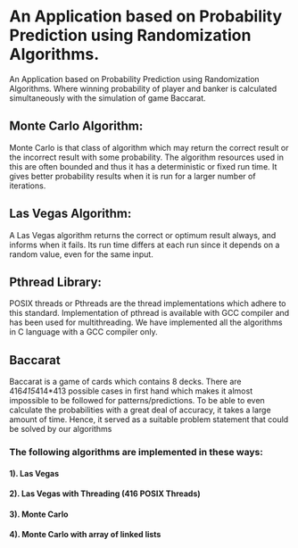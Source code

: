 # An Application based on Probability Prediction using Randomization Algorithms.
An Application based on Probability Prediction using Randomization Algorithms. Where winning probability of player and banker is calculated simultaneously with the simulation of game Baccarat.

## Monte Carlo Algorithm:

Monte Carlo is that class of algorithm which may return the correct result or the incorrect result
with some probability. The algorithm resources used in this are often bounded and thus it has a deterministic
or fixed run time. It gives better probability results when it is run for a larger number of iterations.

## Las Vegas Algorithm:

A Las Vegas algorithm returns the correct or optimum result always, and informs when it fails.
Its run time differs at each run since it depends on a random value, even for the same input. 

## Pthread Library:
 POSIX threads or Pthreads are the thread implementations which adhere to this standard. Implementation of pthread is available with GCC compiler and has been used for multithreading. We have implemented all the algorithms in C language with a GCC
compiler only.

## Baccarat
Baccarat is a game of cards which contains 8 decks. There are 416*415*414*413 possible cases in first hand
which makes it almost impossible to be followed for patterns/predictions. To be able to even calculate the
probabilities with a great deal of accuracy, it takes a large amount of time. Hence, it served as a suitable
problem statement that could be solved by our algorithms

### The following algorithms are implemented in these ways:
 #### 1). Las Vegas
 #### 2). Las Vegas with Threading (416 POSIX Threads)
 #### 3). Monte Carlo
 #### 4). Monte Carlo with array of linked lists
 




